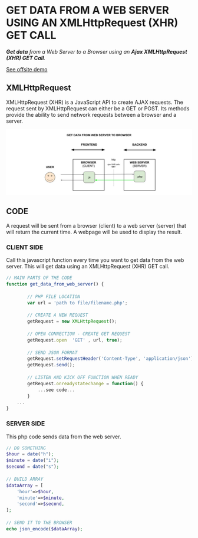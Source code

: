 # GET DATA FROM A WEB SERVER USING AN XMLHttpRequest (XHR) GET CALL

_**Get data**
from a Web Server
to a Browser
using an **Ajax XMLHttpRequest (XHR) GET Call**._
  
[See offsite demo](http://www.jeffdecola.com/my-frontend-and-backend-api-examples/index.php?page=get-data-from-web-server-to-browser-using-ajax-xhr-get-call)

## XMLHttpRequest

XMLHttpRequest (XHR) is a JavaScript API to create AJAX requests.
The request sent by XMLHttpRequest can either be a GET or POST.
Its methods provide the ability to send network requests between a
browser and a server.

![IMAGE - get-data-from-web-server-to-browser-using-ajax-xhr-get-call - IMAGE](../../../docs/pics/get-data-from-web-server-to-browser-using-ajax-xhr-get-call.jpg)

## CODE

A request will be
sent from a browser (client)
to a web server (server)
that will return the current time.
A webpage will be used
to display the result.

### CLIENT SIDE

Call this javascript function every time you want to get data from the web server.
This will get data using an XMLHttpRequest (XHR) GET call.

```js
// MAIN PARTS OF THE CODE
function get_data_from_web_server() {

        // PHP FILE LOCATION
        var url = 'path to file/filename.php';

        // CREATE A NEW REQUEST
        getRequest = new XMLHttpRequest();
        
        // OPEN CONNECTION - CREATE GET REQUEST
        getRequest.open  'GET' , url, true);

        // SEND JSON FORMAT
        getRequest.setRequestHeader('Content-Type', 'application/json');
        getRequest.send();

        // LISTEN AND KICK OFF FUNCTION WHEN READY
        getRequest.onreadystatechange = function() {
            ...see code...
        }
    ...
}        
```

### SERVER SIDE

This php code sends data from the web server.

```php
// DO SOMETHING
$hour = date("h");
$minute = date("i");
$second = date("s");

// BUILD ARRAY
$dataArray = [
    'hour'=>$hour,
    'minute'=>$minute,
    'second'=>$second,
];

// SEND IT TO THE BROWSER
echo json_encode($dataArray);
```
